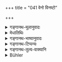 +++
title = "041 वेनो विनष्टो"

+++

<details><summary>गङ्गानथ-मूलानुवादः</summary>

It was through want of discipline that Vena perished, as also King Nahuṣa, Sudās, Paijavana, Sumukha and Nimi.—(41)
</details>

<details><summary>मेधातिथिः</summary>

उभयत्राप्य् उदाहरणानि लोकसिद्धानि वर्णयन्ति । एतानि महाभारताद् आख्यानानि ज्ञेयानि ॥ ७.४१ ॥
</details>

<details><summary>गङ्गानथ-भाष्यानुवादः</summary>

In support of both assertions they cite instances of well-known Kings.
The stories of these Kings are to be learnt from the *Mahābhārata*.—(41)

VERSE (42)

But through discipline pṛthu and manu obtained kingdoms, kubera obtained
the lordship of wealth and the son of gādhi attained brāhmaṇahood.—(42)

‘*The son of Gadhi* (*Gādhi*?) *attained Brāhmaṇahood*.’—

*Objection*—“*In* connection with the subject of Kings and kingdoms,
where was the occasion for citing an instance of the attaining of
*Brāhmaṇahood?* It was necessary to cite cases of the obtaining of
kingdoms only, as was done in the first half of the verse.”

Our answer is that as a matter of fact a higher caste is more difficult
to attain than sovereignty over riches; because the higher caste carries
with it all its privileges.

*Objection*— “But how can, *vinaya*, discipline, be the cause of that?
‘Discipline’ consists in such qualifications as—the proper employment of
the six means of success, alertness, thrift, non-avariciousness, freedom
from evil habits, and so forth; and not
</details>

<details><summary>गङ्गानथ-टिप्पन्यः</summary>

“Vena is often taken as a type of an undisciplined king. He was the son
of Sunīthā and father to Pṛthu......Nahuṣa, son of Āyuṣ (the Mahābhārata
I and V), was ruined by love and ambition... Sudās was king at the time
of the great Vaśiṣṭha, and a leader of the Tṛtsu (Ṛgveda VII. 18)...
Sumukha is unknown to me. Nimi is said to be a Videha king”—Hopkins.

Gharpure notes the following references to the *Mahābhārata*;—(1)
Droṇaparva (69);—(2) Śāntiparva (28-137, 58-102);—(3) Ādiparva (63-5,
69-29);—(4) Udyogaparva (101-12);—(5) Bhīṣmaparva (6-14);—(6)
Sabhā-parva (8-9). These are meant to refer respectively to the six
kings mentioned in the text.

This verse is quoted in *Vīramitrodaya* (Rājanīti, p. 119), which notes
that Sudāsa was the son of Paijavana.
</details>

<details><summary>गङ्गानथ-तुल्य-वाक्यानि</summary>

*Gautama* (It. 3).—‘The king shall be fully instructed in the threefold
science and in Logic.’

*Yājñavalkya* (1. 310).—‘Fully instructed in Logic, in Political
Science, in Agricultural Science and in the Threefold Science (Vedas).’

*Arthasāstra* (pp. 34-35).—‘The discipline of the sciences is obtained
through the authority of the professors of each; for the sake of this
discipline one should always remain in constant touch with those learned
in the sciences.’

*Kāmandaka* (1.59,03,66).—‘Association with the Preceptor bestows
knowledge of the scriptures; knowledge of the scriptures increases
humility. A king who is modest under culture never sinks under
calamities. A king well-versed in polity, practising self-control, very
soon attains to that shining pitch of prosperity that has been attained
by other divine kings. The Preceptor is worshipped for the acquisition
of learning; learning which has been mastered becomes instrumental in
enhancing the prudence of the illustrious; and the habit of acting by
prudence leads to prosperity.’
</details>

<details><summary>Bühler</summary>

041	Through a want of humility Vena perished, likewise king Nahusha, Sudas, the son of Pigavana, Sumukha, and Nemi.
</details>
